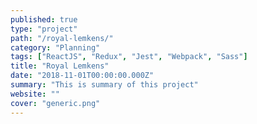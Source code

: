```yaml
---
published: true
type: "project"
path: "/royal-lemkens/"
category: "Planning"
tags: ["ReactJS", "Redux", "Jest", "Webpack", "Sass"]
title: "Royal Lemkens"
date: "2018-11-01T00:00:00.000Z"
summary: "This is summary of this project"
website: ""
cover: "generic.png"
---
```

